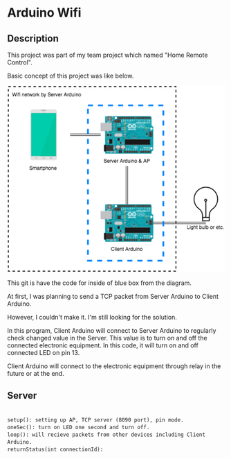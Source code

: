 # Arduino Wifi
## Description
This project was part of my team project which named "Home Remote Control".

Basic concept of this project was like below.

<img src="https://github.com/sjroh/ArduinoWifi/blob/master/images/diagram.png" alt="Simple diagram of this project"/>

This git is have the code for inside of blue box from the diagram.

At first, I was planning to send a TCP packet from Server Arduino to Client Arduino.

However, I couldn't make it. I'm still looking for the solution.

In this program, Client Arduino will connect to Server Arduino to regularly check changed value in the Server.
This value is to turn on and off the connected electronic equipment. In this code, it will turn on and off connected LED on pin 13.

Client Arduino will connect to the electronic equipment through relay in the future or at the end.

## Server
<code>
setup(): setting up AP, TCP server (8090 port), pin mode.
oneSec(): turn on LED one second and turn off.
loop(): will recieve packets from other devices including Client Arduino.
returnStatus(int connectionId):
</code>
